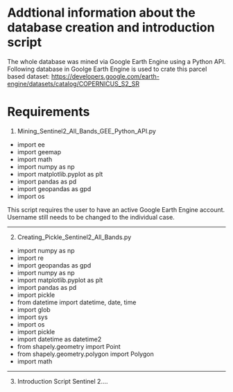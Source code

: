# Addtional information about the database creation and introduction script

The whole database was mined via Google Earth Engine using a Python API. Following database in Goolge Earth Engine is used to crate this parcel based dataset:
https://developers.google.com/earth-engine/datasets/catalog/COPERNICUS_S2_SR


# Requirements 

1) Mining_Sentinel2_All_Bands_GEE_Python_API.py

- import ee
- import geemap
- import math
- import numpy as np
- import matplotlib.pyplot as plt
- import pandas as pd
- import geopandas as gpd
- import os

This script requires the user to have an active Google Earth Engine account. Username still needs to be changed to the individual case. 

-------------------------------------------------------------------

2) Creating_Pickle_Sentinel2_All_Bands.py

- import numpy as np
- import re
- import geopandas as gpd
- import numpy as np
- import matplotlib.pyplot as plt
- import pandas as pd
- import pickle
- from datetime import datetime, date, time
- import glob
- import sys
- import os
- import pickle
- import datetime as datetime2
- from shapely.geometry import Point
- from shapely.geometry.polygon import Polygon
- import math

-------------------------------------------------------------------

3) Introduction Script Sentinel 2....
